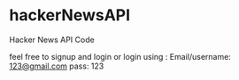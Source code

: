 # hackerNewsAPI
Hacker News API Code

feel free to signup and login
or
login using :
Email/username: 123@gmail.com
pass: 123
